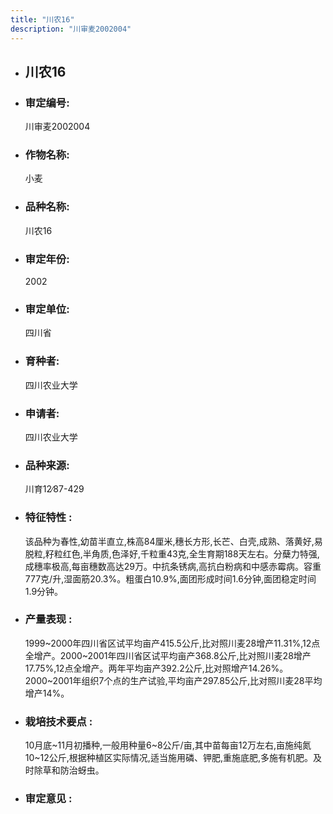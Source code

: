 ```yaml
---
title: "川农16"
description: "川审麦2002004"
---
```

* ## 川农16
* ###  审定编号:  
   川审麦2002004

*  ### 作物名称:  
   小麦

*   ###  品种名称: 
    川农16

*   ### 审定年份: 
    2002

*   ### 审定单位:  
    四川省

*   ### 育种者:  
    四川农业大学

*   ### 申请者:  
    四川农业大学

*   ### 品种来源:  
    川育12∕87-429

*   ### 特征特性 : 
    该品种为春性,幼苗半直立,株高84厘米,穗长方形,长芒、白壳,成熟、落黄好,易脱粒,籽粒红色,半角质,色泽好,千粒重43克,全生育期188天左右。分蘖力特强,成穗率极高,每亩穗数高达29万。中抗条锈病,高抗白粉病和中感赤霉病。容重777克/升,湿面筋20.3%。粗蛋白10.9%,面团形成时间1.6分钟,面团稳定时间1.9分钟。

*   ### 产量表现 : 
    1999~2000年四川省区试平均亩产415.5公斤,比对照川麦28增产11.31%,12点全增产。2000~2001年四川省区试平均亩产368.8公斤,比对照川麦28增产17.75%,12点全增产。两年平均亩产392.2公斤,比对照增产14.26%。2000~2001年组织7个点的生产试验,平均亩产297.85公斤,比对照川麦28平均增产14%。

*   ### 栽培技术要点 : 
    10月底~11月初播种,一般用种量6~8公斤/亩,其中苗每亩12万左右,亩施纯氮10~12公斤,根据种植区实际情况,适当施用磷、钾肥,重施底肥,多施有机肥。及时除草和防治蚜虫。

*   ### 审定意见 : 
    
